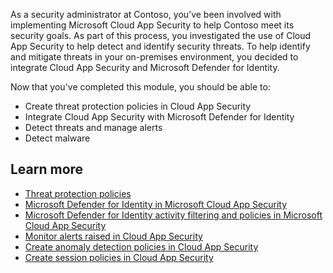 As a security administrator at Contoso, you’ve been involved with implementing Microsoft Cloud App Security to help Contoso meet its security goals. As part of this process, you investigated the use of Cloud App Security to help detect and identify security threats. To help identify and mitigate threats in your on-premises environment, you decided to integrate Cloud App Security and Microsoft Defender for Identity.

Now that you've completed this module, you should be able to:

- Create threat protection policies in Cloud App Security
- Integrate Cloud App Security with Microsoft Defender for Identity
- Detect threats and manage alerts
- Detect malware 

## Learn more

- [Threat protection policies](https://docs.microsoft.com/cloud-app-security/policies-threat-protection?azure-portal=true)
- [Microsoft Defender for Identity in Microsoft Cloud App Security](https://docs.microsoft.com/defender-for-identity/mcas-integration?azure-portal=true)
- [Microsoft Defender for Identity activity filtering and policies in Microsoft Cloud App Security](https://docs.microsoft.com/defender-for-identity/activities-filtering-mcas?azure-portal=true)
- [Monitor alerts raised in Cloud App Security](https://docs.microsoft.com/cloud-app-security/monitor-alerts?azure-portal=true)
- [Create anomaly detection policies in Cloud App Security](https://docs.microsoft.com/cloud-app-security/anomaly-detection-policy#malware-detection?azure-portal=true)
- [Create session policies in Cloud App Security](https://docs.microsoft.com/cloud-app-security/session-policy-aad#block-malware-on-upload?azure-portal=true)

